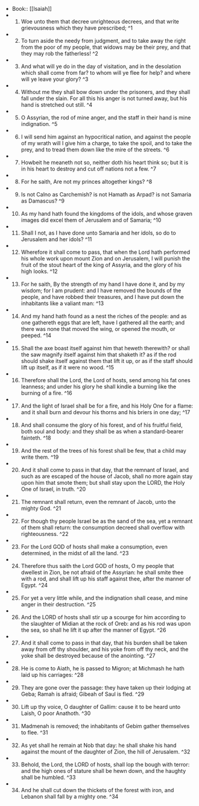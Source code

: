 - Book:: [[Isaiah]]
- 1. Woe unto them that decree unrighteous decrees, and that write grievousness which they have prescribed; ^1
- 2. To turn aside the needy from judgment, and to take away the right from the poor of my people, that widows may be their prey, and that they may rob the fatherless! ^2
- 3. And what will ye do in the day of visitation, and in the desolation which shall come from far? to whom will ye flee for help? and where will ye leave your glory? ^3
- 4. Without me they shall bow down under the prisoners, and they shall fall under the slain. For all this his anger is not turned away, but his hand is stretched out still. ^4
- 5. O Assyrian, the rod of mine anger, and the staff in their hand is mine indignation. ^5
- 6. I will send him against an hypocritical nation, and against the people of my wrath will I give him a charge, to take the spoil, and to take the prey, and to tread them down like the mire of the streets. ^6
- 7. Howbeit he meaneth not so, neither doth his heart think so; but it is in his heart to destroy and cut off nations not a few. ^7
- 8. For he saith, Are not my princes altogether kings? ^8
- 9. Is not Calno as Carchemish? is not Hamath as Arpad? is not Samaria as Damascus? ^9
- 10. As my hand hath found the kingdoms of the idols, and whose graven images did excel them of Jerusalem and of Samaria; ^10
- 11. Shall I not, as I have done unto Samaria and her idols, so do to Jerusalem and her idols? ^11
- 12. Wherefore it shall come to pass, that when the Lord hath performed his whole work upon mount Zion and on Jerusalem, I will punish the fruit of the stout heart of the king of Assyria, and the glory of his high looks. ^12
- 13. For he saith, By the strength of my hand I have done it, and by my wisdom; for I am prudent: and I have removed the bounds of the people, and have robbed their treasures, and I have put down the inhabitants like a valiant man: ^13
- 14. And my hand hath found as a nest the riches of the people: and as one gathereth eggs that are left, have I gathered all the earth; and there was none that moved the wing, or opened the mouth, or peeped. ^14
- 15. Shall the axe boast itself against him that heweth therewith? or shall the saw magnify itself against him that shaketh it? as if the rod should shake itself against them that lift it up, or as if the staff should lift up itself, as if it were no wood. ^15
- 16. Therefore shall the Lord, the Lord of hosts, send among his fat ones leanness; and under his glory he shall kindle a burning like the burning of a fire. ^16
- 17. And the light of Israel shall be for a fire, and his Holy One for a flame: and it shall burn and devour his thorns and his briers in one day; ^17
- 18. And shall consume the glory of his forest, and of his fruitful field, both soul and body: and they shall be as when a standard-bearer fainteth. ^18
- 19. And the rest of the trees of his forest shall be few, that a child may write them. ^19
- 20. And it shall come to pass in that day, that the remnant of Israel, and such as are escaped of the house of Jacob, shall no more again stay upon him that smote them; but shall stay upon the LORD, the Holy One of Israel, in truth. ^20
- 21. The remnant shall return, even the remnant of Jacob, unto the mighty God. ^21
- 22. For though thy people Israel be as the sand of the sea, yet a remnant of them shall return: the consumption decreed shall overflow with righteousness. ^22
- 23. For the Lord GOD of hosts shall make a consumption, even determined, in the midst of all the land. ^23
- 24. Therefore thus saith the Lord GOD of hosts, O my people that dwellest in Zion, be not afraid of the Assyrian: he shall smite thee with a rod, and shall lift up his staff against thee, after the manner of Egypt. ^24
- 25. For yet a very little while, and the indignation shall cease, and mine anger in their destruction. ^25
- 26. And the LORD of hosts shall stir up a scourge for him according to the slaughter of Midian at the rock of Oreb: and as his rod was upon the sea, so shall he lift it up after the manner of Egypt. ^26
- 27. And it shall come to pass in that day, that his burden shall be taken away from off thy shoulder, and his yoke from off thy neck, and the yoke shall be destroyed because of the anointing. ^27
- 28. He is come to Aiath, he is passed to Migron; at Michmash he hath laid up his carriages: ^28
- 29. They are gone over the passage: they have taken up their lodging at Geba; Ramah is afraid; Gibeah of Saul is fled. ^29
- 30. Lift up thy voice, O daughter of Gallim: cause it to be heard unto Laish, O poor Anathoth. ^30
- 31. Madmenah is removed; the inhabitants of Gebim gather themselves to flee. ^31
- 32. As yet shall he remain at Nob that day: he shall shake his hand against the mount of the daughter of Zion, the hill of Jerusalem. ^32
- 33. Behold, the Lord, the LORD of hosts, shall lop the bough with terror: and the high ones of stature shall be hewn down, and the haughty shall be humbled. ^33
- 34. And he shall cut down the thickets of the forest with iron, and Lebanon shall fall by a mighty one. ^34
